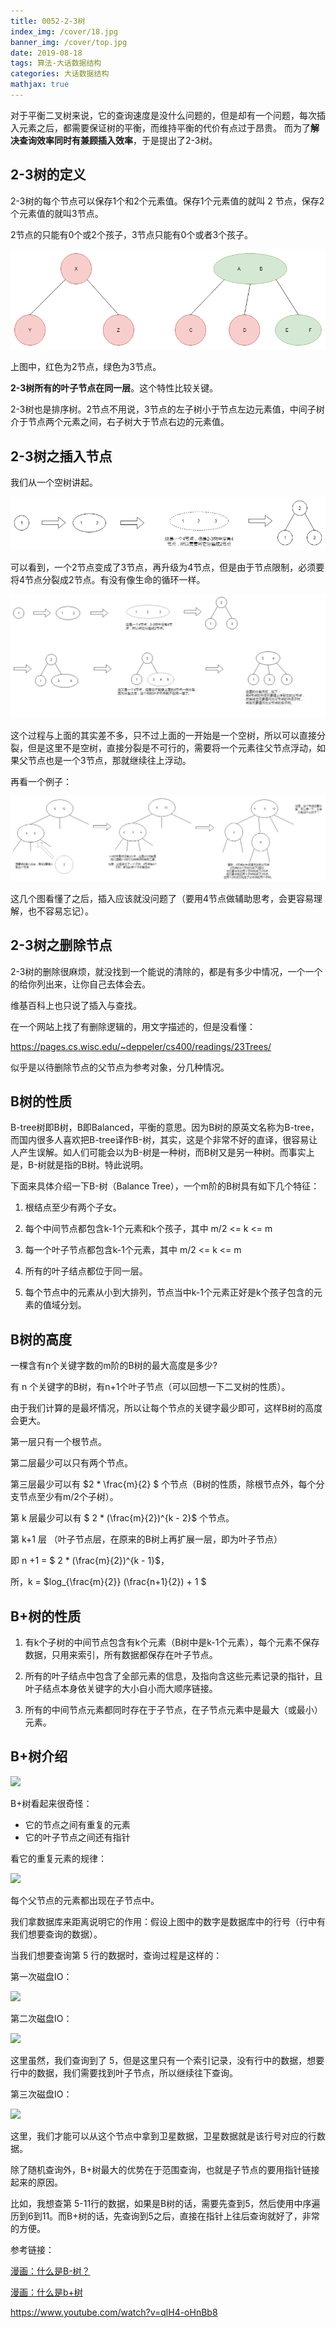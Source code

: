 ```yaml
---
title: 0052-2-3树
index_img: /cover/18.jpg
banner_img: /cover/top.jpg
date: 2019-08-18
tags: 算法-大话数据结构
categories: 大话数据结构
mathjax: true
---
```


对于平衡二叉树来说，它的查询速度是没什么问题的，但是却有一个问题，每次插入元素之后，都需要保证树的平衡，而维持平衡的代价有点过于昂贵。 而为了**解决查询效率同时有兼顾插入效率**，于是提出了2-3树。 



## 2-3树的定义

2-3树的每个节点可以保存1个和2个元素值。保存1个元素值的就叫 2 节点，保存2个元素值的就叫3节点。

2节点的只能有0个或2个孩子，3节点只能有0个或者3个孩子。

![](https://github.com/aprz512/pic4aprz512/blob/master/Blog/%E7%AE%97%E6%B3%95/%E5%A4%A7%E8%AF%9D%E6%95%B0%E6%8D%AE%E7%BB%93%E6%9E%84/2_3_tree_1.png?raw=true)

上图中，红色为2节点，绿色为3节点。

**2-3树所有的叶子节点在同一层**。这个特性比较关键。

2-3树也是排序树。2节点不用说，3节点的左子树小于节点左边元素值，中间子树介于节点两个元素之间，右子树大于节点右边的元素值。



## 2-3树之插入节点

我们从一个空树讲起。

![](https://github.com/aprz512/pic4aprz512/blob/master/Blog/%E7%AE%97%E6%B3%95/%E5%A4%A7%E8%AF%9D%E6%95%B0%E6%8D%AE%E7%BB%93%E6%9E%84/2_3_tree_2.png?raw=true)

可以看到，一个2节点变成了3节点，再升级为4节点，但是由于节点限制，必须要将4节点分裂成2节点。有没有像生命的循环一样。



![](https://github.com/aprz512/pic4aprz512/blob/master/Blog/%E7%AE%97%E6%B3%95/%E5%A4%A7%E8%AF%9D%E6%95%B0%E6%8D%AE%E7%BB%93%E6%9E%84/2_3_tree_3.png?raw=true)

这个过程与上面的其实差不多，只不过上面的一开始是一个空树，所以可以直接分裂，但是这里不是空树，直接分裂是不可行的，需要将一个元素往父节点浮动，如果父节点也是一个3节点，那就继续往上浮动。

再看一个例子：

![](https://github.com/aprz512/pic4aprz512/blob/master/Blog/%E7%AE%97%E6%B3%95/%E5%A4%A7%E8%AF%9D%E6%95%B0%E6%8D%AE%E7%BB%93%E6%9E%84/2_3_tree_4.png?raw=true)

这几个图看懂了之后，插入应该就没问题了（要用4节点做辅助思考，会更容易理解，也不容易忘记）。



## 2-3树之删除节点

2-3树的删除很麻烦，就没找到一个能说的清除的，都是有多少中情况，一个一个的给你列出来，让你自己去体会去。

维基百科上也只说了插入与查找。

在一个网站上找了有删除逻辑的，用文字描述的，但是没看懂：

 https://pages.cs.wisc.edu/~deppeler/cs400/readings/23Trees/ 

似乎是以待删除节点的父节点为参考对象，分几种情况。



## B树的性质



 B-tree树即B树，B即Balanced，平衡的意思。因为B树的原英文名称为B-tree，而国内很多人喜欢把B-tree译作B-树，其实，这是个非常不好的直译，很容易让人产生误解。如人们可能会以为B-树是一种树，而B树又是另一种树。而事实上是，B-树就是指的B树。特此说明。



下面来具体介绍一下B-树（Balance Tree），一个m阶的B树具有如下几个特征：

1. 根结点至少有两个子女。

2. 每个中间节点都包含k-1个元素和k个孩子，其中 m/2 <= k <= m

3. 每一个叶子节点都包含k-1个元素，其中 m/2 <= k <= m

4. 所有的叶子结点都位于同一层。

5. 每个节点中的元素从小到大排列，节点当中k-1个元素正好是k个孩子包含的元素的值域分划。



## B树的高度 

 一棵含有n个关键字数的m阶的B树的最大高度是多少? 

有 n 个关键字的B树，有n+1个叶子节点（可以回想一下二叉树的性质）。



由于我们计算的是最坏情况，所以让每个节点的关键字最少即可，这样B树的高度会更大。

第一层只有一个根节点。

第二层最少可以只有两个节点。

第三层最少可以有 $2 * \frac{m}{2} $ 个节点（B树的性质，除根节点外，每个分支节点至少有m/2个子树）。

第 k 层最少可以有 $ 2 * (\frac{m}{2})^{k - 2}$ 个节点。

第 k+1 层 （叶子节点层，在原来的B树上再扩展一层，即为叶子节点）

即 n +1 = $ 2 * (\frac{m}{2})^{k - 1}$，

所，k = $log_{\frac{m}{2}} (\frac{n+1}{2}) + 1 $



## B+树的性质

1. 有k个子树的中间节点包含有k个元素（B树中是k-1个元素），每个元素不保存数据，只用来索引，所有数据都保存在叶子节点。

2. 所有的叶子结点中包含了全部元素的信息，及指向含这些元素记录的指针，且叶子结点本身依关键字的大小自小而大顺序链接。

3. 所有的中间节点元素都同时存在于子节点，在子节点元素中是最大（或最小）元素。



## B+树介绍



![](http://img.mp.sohu.com/upload/20170713/358025867be14bb99bf8806b98e774d9_th.png)



B+树看起来很奇怪：

- 它的节点之间有重复的元素
- 它的叶子节点之间还有指针



看它的重复元素的规律：

![](http://img.mp.sohu.com/upload/20170713/0611ff5a5103461e843ab627f8821419_th.png)

每个父节点的元素都出现在子节点中。



我们拿数据库来距离说明它的作用：假设上图中的数字是数据库中的行号（行中有我们想要查询的数据）。

当我们想要查询第 5 行的数据时，查询过程是这样的：

第一次磁盘IO：

![](http://img.mp.sohu.com/upload/20170713/6808907785b84be09d8c6b7c8acb5d2a_th.png)

第二次磁盘IO：

![](http://img.mp.sohu.com/upload/20170713/0193eedf3a5b47129340e2b6c654ef72_th.png)

这里虽然，我们查询到了 5，但是这里只有一个索引记录，没有行中的数据，想要行中的数据，我们需要找到叶子节点，所以继续往下查询。



第三次磁盘IO：

![](http://img.mp.sohu.com/upload/20170713/68553d369a304d798116f432247c6e3f_th.png)



这里，我们才能可以从这个节点中拿到卫星数据，卫星数据就是该行号对应的行数据。



除了随机查询外，B+树最大的优势在于范围查询，也就是子节点的要用指针链接起来的原因。

比如，我想查第 5-11行的数据，如果是B树的话，需要先查到5，然后使用中序遍历到6到11。而B+树的话，先查询到5之后，直接在指针上往后查询就好了，非常的方便。



参考链接： 

[漫画：什么是B-树？]( https://www.jishuwen.com/d/2VPs )

[漫画：什么是b+树]( https://blog.csdn.net/qq_26222859/article/details/80631121 )













 https://www.youtube.com/watch?v=qlH4-oHnBb8 
